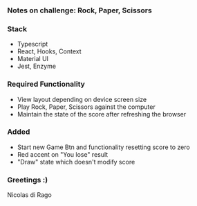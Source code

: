 ### Notes on challenge: Rock, Paper, Scissors

### Stack

- Typescript
- React, Hooks, Context
- Material UI
- Jest, Enzyme

### Required Functionality

- View layout depending on device screen size
- Play Rock, Paper, Scissors against the computer
- Maintain the state of the score after refreshing the browser

### Added

- Start new Game Btn and functionality resetting score to zero
- Red accent on "You lose" result
- "Draw" state which doesn't modify score

### Greetings :)

Nicolas di Rago
